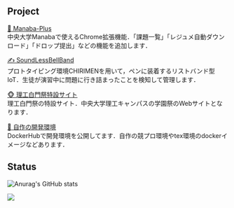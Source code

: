## Project

[ 🌱 Manaba-Plus](https://chrome.google.com/webstore/detail/manaba-plus/aeidkdokanbhoefbgaadaicdmggdeegf?hl=ja)  
中央大学Manabaで使えるChrome拡張機能．「課題一覧」「レジュメ自動ダウンロード」「ドロップ提出」などの機能を追加します．

[  ✍ SoundLessBellBand](https://github.com/KakeruKitahara/SoundLessBellBand)  
プロトタイピング環境CHIRIMENを用いて，ペンに装着するリストバンド型IoT．生徒が演習中に問題に行き詰まったことを検知して管理します．

[  🐵 理工白門祭特設サイト](https://rikohaku.com/)  
理工白門祭の特設サイト．中央大学理工キャンパスの学園祭のWebサイトとなります．


[  🐳 自作の開発環境](https://hub.docker.com/u/kakerukitahara)  
DockerHubで開発環境を公開してます．自作の競プロ環境やtex環境のdockerイメージなどあります．

## Status

![Anurag's GitHub stats](https://github-readme-stats.vercel.app/api?username=Kakerukitahara&count_private=true&show_icons=true&theme=cobalt&) 

![](http://github-profile-summary-cards.vercel.app/api/cards/profile-details?username=Kakerukitahara&theme=solarized_dark)
